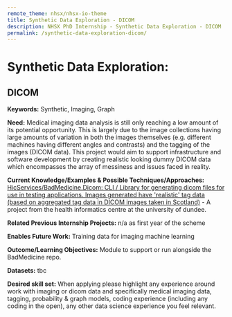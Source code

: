 ```yaml
---
remote_theme: nhsx/nhsx-io-theme
title: Synthetic Data Exploration - DICOM
description: NHSX PhD Internship - Synthetic Data Exploration - DICOM
permalink: /synthetic-data-exploration-dicom/
---
```


# Synthetic Data Exploration: 
## DICOM

**Keywords:** Synthetic, Imaging, Graph

**Need:** Medical imaging data analysis is still only reaching a low amount of its potential opportunity.  This is largely due to the image collections having large amounts of variation in both the images themselves (e.g. different machines having different angles and contrasts) and the tagging of the images (DICOM data).  This project would aim to support infrastructure and software development by creating realistic looking dummy DICOM data which encompasses the array of messiness and issues faced in reality.

**Current Knowledge/Examples & Possible Techniques/Approaches:** [HicServices/BadMedicine.Dicom: CLI / Library for generating dicom files for use in testing applications. Images generated have 'realistic' tag data (based on aggregated tag data in DICOM images taken in Scotland)](https://github.com/HicServices/BadMedicine.Dicom) - A project from the health informatics centre at the university of dundee.  

**Related Previous Internship Projects:** n/a as first year of the scheme 

**Enables Future Work:** Training data for imaging machine learning

**Outcome/Learning Objectives:** Module to support or run alongside the BadMedicine repo.

**Datasets:** tbc

**Desired skill set:** When applying please highlight any experience around work with imaging or dicom data and specifically medical imaging data, tagging, probability & graph models, coding experience (including any coding in the open), any other data science experience you feel relevant.